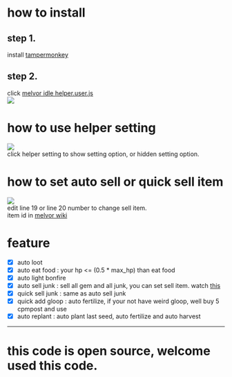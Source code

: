 # how to install  
## step 1. 
install [tampermonkey](https://chrome.google.com/webstore/detail/tampermonkey/dhdgffkkebhmkfjojejmpbldmpobfkfo)  

## step 2.
click [melvor idle helper.user.js](https://github.com/cool9203/MelvorIdle-Helper/blob/master/melvor%20idle%20helper.user.js)  
![](https://i.imgur.com/JUx8S7T.png)  


# how to use helper setting  
![](https://i.imgur.com/wJdBScd.png)  
click helper setting to show setting option, or hidden setting option.


# how to set auto sell or quick sell item  
![](https://i.imgur.com/eOc7bG6.png)  
edit line 19 or line 20 number to change sell item.  
item id in [melvor wiki](https://wiki.melvoridle.com/index.php?title=Table_of_Items)  


# feature  
- [x] auto loot
- [x] auto eat food : your hp <= (0.5 * max_hp)  than eat food
- [x] auto light bonfire
- [x] auto sell junk : sell all gem and all junk, you can set sell item. watch [this](#set-auto-sell-or-quick-sell-item)
- [x] quick sell junk : same as auto sell junk
- [x] quick add gloop : auto fertilize, if your not have weird gloop, well buy 5 cpmpost and use
- [x] auto replant : auto plant last seed, auto fertilize and auto harvest

---

# this code is open source, welcome used this code.
